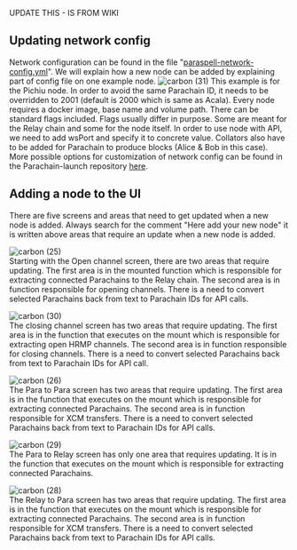 UPDATE THIS - IS FROM WIKI

## Updating network config
Network configuration can be found in the file "[paraspell-network-config.yml](https://github.com/dudo50/ParaSpell/blob/main/paraspell-network-config.yml)". We will explain how a new node can be added by explaining part of config file on one example node.
![carbon (31)](https://user-images.githubusercontent.com/55763425/186969086-f5875cb1-61d4-4d0b-89b1-e373b61fa515.png)
This example is for the Pichiu node. In order to avoid the same Parachain ID, it needs to be overridden to 2001 (default is 2000 which is same as Acala). Every node requires a docker image, base name and volume path. There can be standard flags included. Flags usually differ in purpose. Some are meant for the Relay chain and some for the node itself. In order to use node with API, we need to add wsPort and specify it to concrete value. Collators also have to be added for Parachain to produce blocks (Alice & Bob in this case). More possible options for customization of network config can be found in the Parachain-launch repository [here](https://github.com/open-web3-stack/parachain-launch).

## Adding a node to the UI
There are five screens and areas that need to get updated when a new node is added. Always search for the comment "Here add your new node" it is written above areas that require an update when a new node is added.

![carbon (25)](https://user-images.githubusercontent.com/55763425/186940822-346b296d-a355-427b-93f8-f87e0f850d1e.png)
<br />Starting with the Open channel screen, there are two areas that require updating. The first area is in the mounted function which is responsible for extracting connected Parachains to the Relay chain. The second area is in function responsible for opening channels. There is a need to convert selected Parachains back from text to Parachain IDs for API calls.

![carbon (30)](https://user-images.githubusercontent.com/55763425/186945150-7ebc2e48-9e7c-472d-be54-6eeb9e4f7214.png)
<br />The closing channel screen has two areas that require updating. The first area is in the function that executes on the mount which is responsible for extracting open HRMP channels. The second area is in function responsible for closing channels. There is a need to convert selected Parachains back from text to Parachain IDs for API call.

![carbon (26)](https://user-images.githubusercontent.com/55763425/186943761-bcc0ce7c-0026-4df0-b451-d0f92a3e040b.png)
<br />The Para to Para screen has two areas that require updating. The first area is in the function that executes on the mount which is responsible for extracting connected Parachains. The second area is in function responsible for XCM transfers. There is a need to convert selected Parachains back from text to Parachain IDs for API calls. 

![carbon (29)](https://user-images.githubusercontent.com/55763425/186944330-779f6137-5c0b-4dbf-be0c-a5a22dd96acd.png)
<br />The Para to Relay screen has only one area that requires updating. It is in the function that executes on the mount which is responsible for extracting connected Parachains.

![carbon (28)](https://user-images.githubusercontent.com/55763425/186944207-4f78afd7-16f5-48e7-8bfe-de1c9a3e3d77.png)
<br />The Relay to Para screen has two areas that require updating. The first area is in the function that executes on the mount which is responsible for extracting connected Parachains. The second area is in function responsible for XCM transfers. There is a need to convert selected Parachains back from text to Parachain IDs for API calls.

